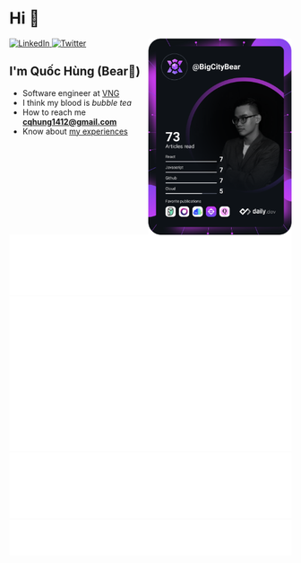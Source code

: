 # Hi 👋

<div align="left">
  <a href="https://www.linkedin.com/in/cqhung1412/">
    <img
      src="https://img.shields.io/static/v1?logo=linkedin&style=flat-square&color=0072b1&label=LinkedIn&message=%E2%98%86"
      alt="LinkedIn"
    />
  </a>
  <a href="https://twitter.com/BarryBear42">
    <img
      src="https://img.shields.io/twitter/follow/BarryBear42?label=Twitter&logo=twitter&style=flat-square&color=1da1f2&logoColor=ffffff"
      alt="Twitter"
    />
  </a>
  <a href="https://app.daily.dev/BigCityBear">
    <img 
        src="https://github.com/cqhung1412/cqhung1412/blob/main/devcard.svg" 
        alt="Chiêm Quốc Hùng's Dev Card"
        align="right"
        class="devcard"
        width=256
    />
  </a>
</div>

## I'm Quốc Hùng (Bear🧸)
- Software engineer at [VNG](https://linkedin.com/company/vng-corporation)
- I think my blood is *bubble tea*
- How to reach me **cqhung1412@gmail.com**
- Know about [my experiences](https://www.canva.com/design/DAEsoni-0io/h6fDx7VjmQKzWjh2hYY6EQ/view?utm_content=DAEsoni-0io&utm_campaign=designshare&utm_medium=link&utm_source=publishsharelink)

![Metrics Top Tracks](/metrics.top-tracks.svg)
![Metrics Random Tracks](/metrics.random-tracks.svg)
![Metrics Starred Topics](/metrics.starred-topics.svg)
![Metrics Fortune](/metrics.fortune.svg)
